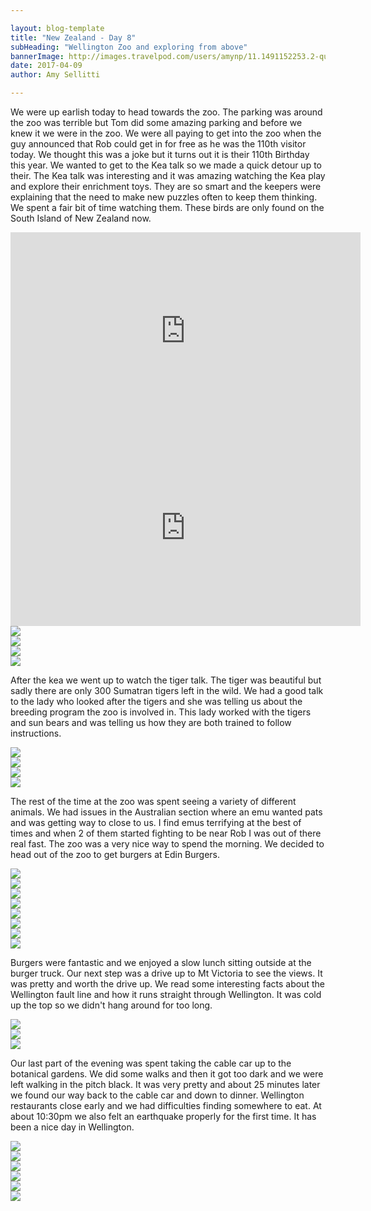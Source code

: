 ```yaml
---

layout: blog-template
title: "New Zealand - Day 8"
subHeading: "Wellington Zoo and exploring from above"
bannerImage: http://images.travelpod.com/users/amynp/11.1491152253.2-queenstown.jpg
date: 2017-04-09
author: Amy Sellitti

---
```

We were up earlish today to head towards the zoo. The parking was around the zoo was terrible but Tom did some amazing parking and before we knew it we were in the zoo. We were all paying to get into the zoo when the guy announced that Rob could get in for free as he was the 110th visitor today. We thought this was a joke but it turns out it is their 110th Birthday this year. We wanted to get to the Kea talk so we made a quick detour up to their. The Kea talk was interesting and it was amazing watching the Kea play and explore their enrichment toys. They are so smart and the keepers were explaining that the need to make new puzzles often to keep them thinking. We spent a fair bit of time watching them. These birds are only found on the South Island of New Zealand now. 

<div class="post-video">  <iframe width="560" height="315" src="https://www.youtube.com/embed/67DsF-g4qV0" frameborder="0" allowfullscreen></iframe> </div>
<div class="post-video">  <iframe width="560" height="315" src="https://www.youtube.com/embed/dVZ6DiTd-pQ" frameborder="0" allowfullscreen></iframe> </div>

<div class="center-image"><img src="http://images.travelpod.com/users/amynp/11.1491801662.kea.jpg" /></div>
<div class="center-image"><img src="http://images.travelpod.com/users/amynp/11.1491801662.1-kea.jpg" /></div>
<div class="center-image"><img src="http://images.travelpod.com/users/amynp/11.1491801662.2-kea.jpg" /></div>
<div class="center-image"><img src="http://images.travelpod.com/users/amynp/11.1491801662.4-kea.jpg" /></div>

After the kea we went up to watch the tiger talk. The tiger was beautiful but sadly there are only 300 Sumatran tigers left in the wild. We had a good talk to the lady who looked after the tigers and she was telling us about the breeding program the zoo is involved in. This lady worked with the tigers and sun bears and was telling us how they are both trained to follow instructions. 

<div class="center-image"><img src="http://images.travelpod.com/users/amynp/11.1491801662.tiger.jpg" /></div>
<div class="center-image"><img src="http://images.travelpod.com/users/amynp/11.1491801662.1-tiger.jpg" /></div>
<div class="center-image"><img src="http://images.travelpod.com/users/amynp/11.1491801662.sun-bear.jpg" /></div>
<div class="center-image"><img src="http://images.travelpod.com/users/amynp/11.1491801662.1-sun-bear.jpg" /></div>

The rest of the time at the zoo was spent seeing a variety of different animals. We had issues in the Australian section where an emu wanted pats and was getting way to close to us. I find emus terrifying at the best of times and when 2 of them started fighting to be near Rob I was out of there real fast. The zoo was a very nice way to spend the morning. We decided to head out of the zoo to get burgers at Edin Burgers.

<div class="center-image"><img src="http://images.travelpod.com/users/amynp/11.1491801662.parrot.jpg" /></div>
<div class="center-image"><img src="http://images.travelpod.com/users/amynp/11.1491801662.parrot.jpg" /></div>
<div class="center-image"><img src="http://images.travelpod.com/users/amynp/11.1491801662.thinker.jpg" /></div>
<div class="center-image"><img src="http://images.travelpod.com/users/amynp/11.1491801662.hello.jpg" /></div>
<div class="center-image"><img src="http://images.travelpod.com/users/amynp/11.1491801662.emy.jpg" /></div>
<div class="center-image"><img src="http://images.travelpod.com/users/amynp/11.1491801662.emu.jpg" /></div>
<div class="center-image"><img src="http://images.travelpod.com/users/amynp/11.1491801662.serval.jpg" /></div>
<div class="center-image"><img src="http://images.travelpod.com/users/amynp/11.1491801662.zoo-sign.jpg" /></div>

Burgers were fantastic and we enjoyed a slow lunch sitting outside at the burger truck. Our next step was a drive up to Mt Victoria to see the views. It was pretty and worth the drive up. We read some interesting facts about the Wellington fault line and how it runs straight through Wellington. It was cold up the top so we didn't hang around for too long.

<div class="center-image"><img src="http://images.travelpod.com/users/amynp/11.1491801662.mt-victoria.jpg" /></div>
<div class="center-image"><img src="http://images.travelpod.com/users/amynp/11.1491801662.1-mt-victoria.jpg" /></div>
<div class="center-image"><img src="http://images.travelpod.com/users/amynp/11.1491801662.2-mt-victoria.jpg" /></div>

Our last part of the evening was spent taking the cable car up to the botanical gardens. We did some walks and then it got too dark and we were left walking in the pitch black. It was very pretty and about 25 minutes later we found our way back to the cable car and down to dinner. Wellington restaurants close early and we had difficulties finding somewhere to eat.  At about 10:30pm we also felt an earthquake properly for the first time. It has been a nice day in Wellington.

<div class="center-image"><img src="http://images.travelpod.com/users/amynp/11.1491801662.cable-car.jpg" /></div>
<div class="center-image"><img src="http://images.travelpod.com/users/amynp/11.1491801662.view-on-top.jpg" /></div>
<div class="center-image"><img src="http://images.travelpod.com/users/amynp/11.1491801662.huge-tree.jpg" /></div>
<div class="center-image"><img src="http://images.travelpod.com/users/amynp/11.1491801662.flower.jpg" /></div>
<div class="center-image"><img src="http://images.travelpod.com/users/amynp/11.1491801662.wellington.jpg" /></div>
<div class="center-image"><img src="http://images.travelpod.com/users/amynp/11.1491801662.on-cable-car.jpg" /></div>
